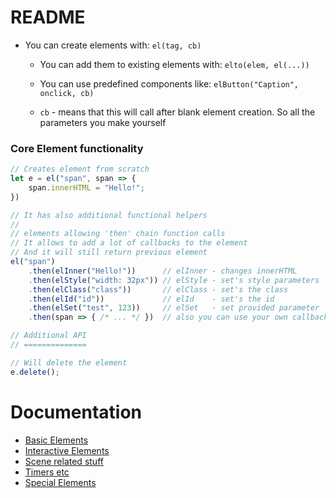 # README

* You can create elements with: `el(tag, cb)`
	* You can add them to existing elements with: `elto(elem, el(...))`
	* You can use predefined components like: `elButton("Caption", onclick, cb)`

	* `cb` - means that this will call after blank element creation. So all the parameters you make yourself

### Core Element functionality
```js
// Creates element from scratch
let e = el("span", span => {
    span.innerHTML = "Hello!";
})

// It has also additional functional helpers
//
// elements allowing 'then' chain function calls
// It allows to add a lot of callbacks to the element
// And it will still return previous element
el("span")
    .then(elInner("Hello!"))      // elInner - changes innerHTML
    .then(elStyle("width: 32px")) // elStyle - set's style parameters
    .then(elClass("class"))       // elClass - set's the class
    .then(elId("id"))             // elId    - set's the id
    .then(elSet("test", 123))     // elSet   - set provided parameter
    .then(span => { /* ... */ })  // also you can use your own callbacks

// Additional API
// ==============

// Will delete the element
e.delete();
```

# Documentation

- [Basic Elements](docs/Basic.md)
- [Interactive Elements](docs/Interactive.md)
- [Scene related stuff](docs/Scenes.md)
- [Timers etc](docs/Timers.md)
- [Special Elements](docs/Special.md)